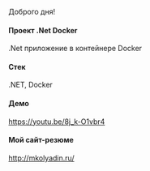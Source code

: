 Доброго дня!

#### Проект .Net Docker
.Net приложение в контейнере Docker

#### Стек
.NET, Docker

#### Демо
https://youtu.be/8j_k-O1vbr4

#### Мой сайт-резюме
<a href="http://mkolyadin.ru/" target="_blank">http://mkolyadin.ru/</a> 
